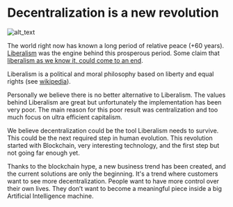 
# Decentralization is a new revolution


![alt_text](img/balloon.png)


The world right now has known a long period of relative peace (+60 years). [Liberalism](https://www.britannica.com/topic/liberalism) was the engine behind this prosperous period. Some claim that [liberalism as we know it, could come to an end](https://www.tttdebates.org/is-liberalism-dead/). 

Liberalism is a political and moral philosophy based on liberty and equal rights (see [wikipedia](https://en.wikipedia.org/wiki/Liberalism)).

Personally we believe there is no better alternative to Liberalism. The values behind Liberalism are great but unfortunately the implementation has been very poor. The main reason for this poor result was centralization and too much focus on ultra efficient capitalism. 

We believe decentralization could be the tool Liberalism needs to survive. This could be the next required step in human evolution. This revolution started with Blockchain, very interesting technology, and the first step but not going far enough yet.

Thanks to the blockchain hype, a new business trend has been created, and the current solutions are only the beginning. It's a trend where customers want to see more decentralization. People want to have more control over their own lives. They don’t want to become a meaningful piece inside a big Artificial Intelligence machine.
